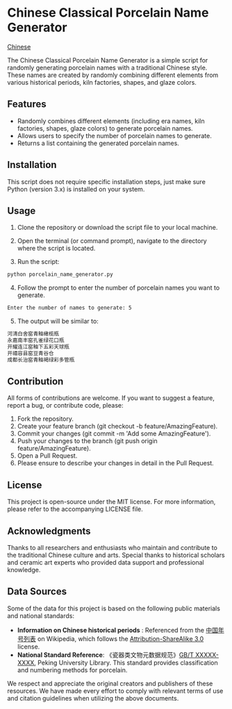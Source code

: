 # Chinese Classical Porcelain Name Generator

[Chinese](./README_CN.md)

The Chinese Classical Porcelain Name Generator is a simple script for randomly generating porcelain names with a traditional Chinese style. These names are created by randomly combining different elements from various historical periods, kiln factories, shapes, and glaze colors.

## Features

- Randomly combines different elements (including era names, kiln factories, shapes, glaze colors) to generate porcelain names.
- Allows users to specify the number of porcelain names to generate.
- Returns a list containing the generated porcelain names.

## Installation

This script does not require specific installation steps, just make sure Python (version 3.x) is installed on your system.

## Usage

1. Clone the repository or download the script file to your local machine.

2. Open the terminal (or command prompt), navigate to the directory where the script is located.

3. Run the script:

```sh
python porcelain_name_generator.py
```

4. Follow the prompt to enter the number of porcelain names you want to generate.

```sh
Enter the number of names to generate: 5
```

5. The output will be similar to:

```sh
河清白舍窑青釉橄榄瓶
永嘉南丰窑孔雀绿花口瓶
开耀连江窑釉下五彩天球瓶
开禧容县窑豆青谷仓
成都长治窑青釉褐绿彩多管瓶
 ```

## Contribution

All forms of contributions are welcome. If you want to suggest a feature, report a bug, or contribute code, please:

1. Fork the repository.
2. Create your feature branch (git checkout -b feature/AmazingFeature).
3. Commit your changes (git commit -m 'Add some AmazingFeature').
4. Push your changes to the branch (git push origin feature/AmazingFeature).
5. Open a Pull Request.
6. Please ensure to describe your changes in detail in the Pull Request.

## License

This project is open-source under the MIT license. For more information, please refer to the accompanying LICENSE file.

## Acknowledgments

Thanks to all researchers and enthusiasts who maintain and contribute to the traditional Chinese culture and arts.
Special thanks to historical scholars and ceramic art experts who provided data support and professional knowledge.

## Data Sources

Some of the data for this project is based on the following public materials and national standards:

- **Information on Chinese historical periods** : Referenced from the [中国年号列表](https://zh.wikipedia.org/wiki/%E4%B8%AD%E5%9B%BD%E5%B9%B4%E5%8F%B7%E5%88%97%E8%A1%A8) on Wikipedia, which follows the  [Attribution-ShareAlike 3.0](https://creativecommons.org/licenses/by-sa/3.0/) license.
- **National Standard Reference**: 《瓷器类文物元数据规范》[GB/T XXXXX-XXXX](https://www.lib.pku.edu.cn/portal/sites/default/files/news/cms/resupload/0000001494/21.pdf), Peking University Library. This standard provides classification and numbering methods for porcelain.

We respect and appreciate the original creators and publishers of these resources. We have made every effort to comply with relevant terms of use and citation guidelines when utilizing the above documents.
